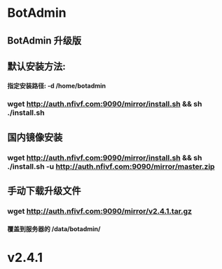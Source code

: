 # BotAdmin
## BotAdmin 升级版
## 默认安装方法:
#### 指定安装路径: -d /home/botadmin
### wget http://auth.nfivf.com:9090/mirror/install.sh && sh ./install.sh
## 国内镜像安装
### wget http://auth.nfivf.com:9090/mirror/install.sh && sh ./install.sh -u http://auth.nfivf.com:9090/mirror/master.zip
## 手动下载升级文件
### wget http://auth.nfivf.com:9090/mirror/v2.4.1.tar.gz
#### 覆盖到服务器的 /data/botadmin/
# v2.4.1

